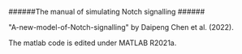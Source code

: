 ######The manual of simulating Notch signalling ######

"A-new-model-of-Notch-signalling" by Daipeng Chen et al. (2022).

The matlab code is edited under MATLAB R2021a.
